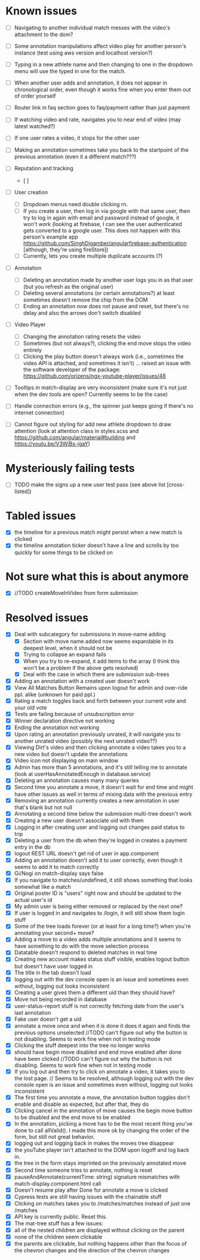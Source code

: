 # Known issues
- [ ] Navigating to another individual match messes with the video's attachment to the dom?
- [ ] Some annotation manipulations affect video play for another person's instance (test using aws version and localhost version?)
- [ ] Typing in a new athlete name and then changing to one in the dropdown menu will use the typed in one for the match.

- [ ] When another user adds and annotation, it does not appear in chronological order, even though it works fine when you enter them out of order yourself
- [ ] Router link in faq section goes to faq/payment rather than just payment
- [ ] If watching video and rate, navigates you to near end of video (may latest watched?)
- [ ] If one user rates a video, it stops for the other user
- [ ] Making an annotation sometimes take you back to the startpoint of the previous annotation (even it a different match???)

- [ ] Reputation and tracking
  - [ ]
- [ ] User creation
    - [ ] Dropdown menus need double clicking rn.
    - [ ] If you create a user, then log in via google with that same user, then try to log in again with email and password instead of google, it won't work (looking at firebase, I can see the user authenticated gets converted to a google user. This does not happen with this person's example app https://github.com/SinghDigamber/angularfirebase-authentication [although, they're using fireStore])
    - [ ] Currently, lets you create multiple duplicate accounts (?)
- [ ] Annotation
    - [ ] Deleting an annotation made by another user logs you in as that user (but you refresh as the original user)
    - [ ] Deleting several annotations (or certain annotations?) at least sometimes doesn't remove the chip from the DOM
    - [ ] Ending an annotation now does not pause and reset, but there's no delay and also the arrows don't switch disabled
- [ ] Video Player
    - [ ] Changing the annotation rating resets the video
    - [ ] Sometimes (but not always?), clicking the end move stops the video entirely
    - [ ] Clicking the play button doesn't always work (i.e., sometimes the video API is attached, and sometimes it isn't) ... raised an issue with the software developer of the package: https://github.com/orizens/ngx-youtube-player/issues/48
- [ ] Tooltips in match-display are very inconsistent (make sure it's not just when the dev tools are open? Currently seems to be the case)
- [ ] Handle connection errors (e.g., the spinner just keeps going if there's no internet connection)
- [ ] Cannot figure out styling for add new athlete dropdown to draw attention (look at attention class in styles.scss and https://github.com/angular/material#building and https://youtu.be/V3WiBs-igaY)

# Mysteriously failing tests
- [ ] TODO make the signs up a new user test pass (see above list [cross-listed])

# Tabled issues
- [x] the timeline for a previous match might persist when a new match is clicked
- [x] the timeline annotation ticker doesn't have a line and scrolls by too quickly for some things to be clicked on

# Not sure what this is about anymore
- [x] //TODO createMoveInVideo from form submission

# Resolved issues
- [x] Deal with subcategory for submissions in move-name adding
  - [x] Section with move name added now seems expandable in its deepest level, when it should not be
  - [x] Trying to collapse an expand fails
  - [x] When you try to re-expand, it add items to the array (I think this won't be a problem if the above gets resolved)
  - [x] Deal with the case in which there are submission sub-trees
- [x] Adding an annotation with a created user doesn't work
- [x] View All Matches Button Remains upon logout for admin and over-ride ppl. alike (unknown for paid ppl.)
- [x] Rating a match toggles back and forth between your current vote and your old vote
- [x] Tests are failing because of unsubscription error
- [x] Winner declaration directive not working
- [x] Ending the annotation not working
- [x] Upon rating an annotation previously unrated, it will navigate you to another unrated video (possibly the next unrated video??)
- [x] Viewing Dirt's video and then clicking annotate a video takes you to a new video but doesn't update the annotations
- [x] Video icon not displaying on main window
- [x] Admin has more than 5 annotations, and it's still telling me to annotate (look at userHasAnnotatedEnough in database.service)
- [x] Deleting an annotation causes many many queries
- [x] Second time you annotate a move, it doesn't wait for end time and might have other issues as well in terms of mixing data with the previous entry
- [x] Removing an annotation currently creates a new annotation in user that's blank but not null
- [x] Annotating a second time below the submission multi-tree doesn't work
- [x] Creating a new user doesn't associate uid with them
- [x] Logging in after creating user and logging out changes paid status to trip
- [x] Deleting a user from the db when they're logged in creates a payment entry in the db
- [x] logout REST URL doesn't get rid of user in app.component
- [x] Adding an annotation doesn't add it to user correctly, even though it seems to add it to match correctly
- [x] Gi/Nogi on match-display says false
- [x] If you navigate to matches/undefined, it still shows something that looks somewhat like a match
- [x] Original poster ID is "users" right now and should be updated to the actual user's id
- [x] My admin user is being either removed or replaced by the next one?
- [x] If user is logged in and navigates to /login, it will still show them login stuff
- [x] Some of the tree loads forever (or at least for a long time?) when you're annotating your second+ move?
- [x] Adding a move to a video adds multiple annotations and it seems to have something to do with the move selection process
- [x] Datatable doesn't respond to deleted matches in real time
- [x] Creating new account makes status stuff visible, enables logout button but doesn't have user logged in
- [x] The title in the tab doesn't load
- [x] logging out with the dev console open is an issue and sometimes even without, logging out looks inconsistent
- [x] Creating a user gives them a different uid than they should have?
- [x] Move not being recorded in database
- [x] user-status-report stuff is not correctly fetching date from the user's last annotation
- [x] Fake user doesn't get a uid
- [x] annotate a move once and when it is done it does it again and finds the previous options unselected //TODO can't figure out why the button is not disabling. Seems to work fine when not in testing mode
- [x] Clicking the stuff deepest into the tree no longer works
- [x] should have begin move disabled and end move enabled after done have been clicked //TODO can't figure out why the button is not disabling. Seems to work fine when not in testing mode
- [x] If you log out and then try to click on annotate a video, it takes you to the lost page. // Seems to be resolved, although logging out with the dev console open is an issue and sometimes even without, logging out looks inconsistent
- [x] The first time you annotate a move, the annotation button toggles don't enable and disable as expected, but after that, they do
- [x] Clicking cancel in the annotation of move causes the begin move button to be disabled and the end move to be enabled
- [x] In the annotation, picking a move has to be the most recent thing you've done to call allValid(). I made this more ok by changing the order of the form, but still not great behavior.
- [x] logging out and logging back in makes the moves tree disappear
- [x] the youTube player isn't attached to the DOM upon logoff and log back in.
- [x] the tree in the form stays imprinted on the previously annotated move
- [x] Second time someone tries to annotate, nothing is reset
- [x] pauseAndAnnotate(currentTime: string) signature mismatches with match-display.component.html call
- [x] Doesn't resume play after Done for annotate a move is clicked
- [x] Cypress tests are still having issues with the chainable stuff
- [x] Clicking on matches takes you to /matches/matches instead of just one /matches
- [x] API key is currently public. Reset this.
- [x] The mat-tree stuff has a few issues:
- [x] all of the nested children are displayed without clicking on the parent
- [x] none of the children seem clickable
- [x] the parents are clickable, but nothing happens other than the focus of the chevron changes and the direction of the chevron changes
